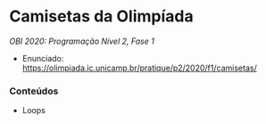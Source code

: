 # Camisetas da Olimpíada
*OBI 2020: Programação Nível 2, Fase 1*

- Enunciado: https://olimpiada.ic.unicamp.br/pratique/p2/2020/f1/camisetas/

### Conteúdos
- Loops